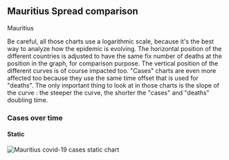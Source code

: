 ## Mauritius Spread comparison 

Mauritius



Be careful, all those charts use a logarithmic scale, because it's the best way to analyze how the epidemic is evolving. 
The horizontal position of the different countries is adjusted to have the same fix number of deaths at the position in the graph, for comparison purpose.
The vertical position of the different curves is of course impacted too.
"Cases" charts are even more affected too because they use the same time offset that is used for "deaths".
The only important thing to look at in those charts is the slope of the curve : the steeper the curve, the shorter the "cases" and "deaths" doubling time.


 
### Cases over time
 
#### Static
![Mauritius covid-19 cases static chart](https://raw.githubusercontent.com/madlag/coronavirus_study/master/notebooks/graphs/2020-03-20/countries/Mauritius/2020-03-20_Mauritius_deaths.png "Mauritius covid-19 cases static chart")   

